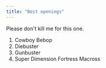 ```yaml
---
title: "Best openings"
---
```


Please don't kill me for this one.

1. Cowboy Bebop
2. Diebuster
3. Gunbuster
4. Super Dimension Fortress Macross
